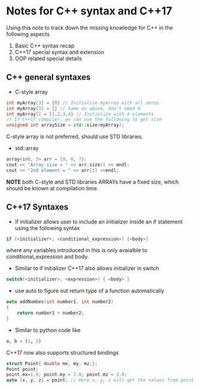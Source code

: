 # Notes for C++ syntax and C++17
Using this note to track down the missing knowledge for C++ in the following aspects
1. Basic C++ syntax recap
2. C++17 special syntax and extension
3. OOP related special details
## C++ general syntaxes
* C-style array
```cpp
int myArray[3] = {0} // Initialize myArray with all zeros
int myArray[3] = {} // Same as above, don't need 0
int myArray[] = {1,2,3,4} // Initialize with 4 elements
// If C++17 compiler, we can use the following to get size
unsigned int arraySize = std::size(myArray);
```
C-style array is not preferred, should use STD libraries.
* std::array
```cpp
array<int, 3> arr = {9, 8, 7};
cout << "Array size = " << arr.size() << endl;
cout << "2nd element = " << arr[1] <<endl;
```
**NOTE** both C-style and STD libraries ARRAYs have a fixed size, which
should be known at compilation time.


## C++17 Syntaxes
* If initializer allows user to include an initializer inside an if statement using the following syntax
```cpp
if (<initializer>; <conditional_expression>) {<body>}
```
where any variables introduced in this is only avaialble to conditional_expression and body.

* Similar to if initializer C++17 also allows initializer in switch
```cpp
switch(<initializer>; <expression>) { <body> }
```

* use auto to figure out return type of a function automatically
```cpp
auto addNumbes(int number1, int number2)
{
    return number1 + number2;
}
```

* Similar to python code like
```python
a, b = (1, 2)
```
C++17 now also supports structured bindings
```cpp
struct Point{ double mx, my, mz;};
Point point;
point.mx=1.0; point.my = 2.0; point.mz = 3.0;
auto [x, y, z] = point; // Here x, y, z will get the values from point
```



